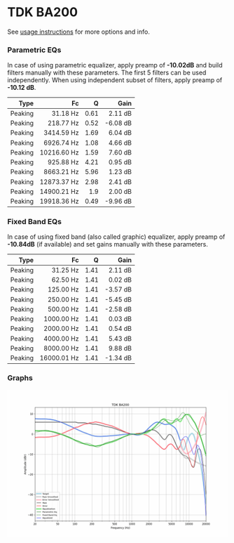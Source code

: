 # TDK BA200
See [usage instructions](https://github.com/jaakkopasanen/AutoEq#usage) for more options and info.

### Parametric EQs
In case of using parametric equalizer, apply preamp of **-10.02dB** and build filters manually
with these parameters. The first 5 filters can be used independently.
When using independent subset of filters, apply preamp of **-10.12 dB**.

| Type    | Fc          |    Q | Gain     |
|--------:|------------:|-----:|---------:|
| Peaking | 31.18 Hz    | 0.61 | 2.11 dB  |
| Peaking | 218.77 Hz   | 0.52 | -6.08 dB |
| Peaking | 3414.59 Hz  | 1.69 | 6.04 dB  |
| Peaking | 6926.74 Hz  | 1.08 | 4.66 dB  |
| Peaking | 10216.60 Hz | 1.59 | 7.60 dB  |
| Peaking | 925.88 Hz   | 4.21 | 0.95 dB  |
| Peaking | 8663.21 Hz  | 5.96 | 1.23 dB  |
| Peaking | 12873.37 Hz | 2.98 | 2.41 dB  |
| Peaking | 14900.21 Hz | 1.9  | 2.00 dB  |
| Peaking | 19918.36 Hz | 0.49 | -9.96 dB |

### Fixed Band EQs
In case of using fixed band (also called graphic) equalizer, apply preamp of **-10.84dB**
(if available) and set gains manually with these parameters.

| Type    | Fc          |    Q | Gain     |
|--------:|------------:|-----:|---------:|
| Peaking | 31.25 Hz    | 1.41 | 2.11 dB  |
| Peaking | 62.50 Hz    | 1.41 | 0.02 dB  |
| Peaking | 125.00 Hz   | 1.41 | -3.57 dB |
| Peaking | 250.00 Hz   | 1.41 | -5.45 dB |
| Peaking | 500.00 Hz   | 1.41 | -2.58 dB |
| Peaking | 1000.00 Hz  | 1.41 | 0.03 dB  |
| Peaking | 2000.00 Hz  | 1.41 | 0.54 dB  |
| Peaking | 4000.00 Hz  | 1.41 | 5.43 dB  |
| Peaking | 8000.00 Hz  | 1.41 | 9.88 dB  |
| Peaking | 16000.01 Hz | 1.41 | -1.34 dB |

### Graphs
![](./TDK%20BA200.png)